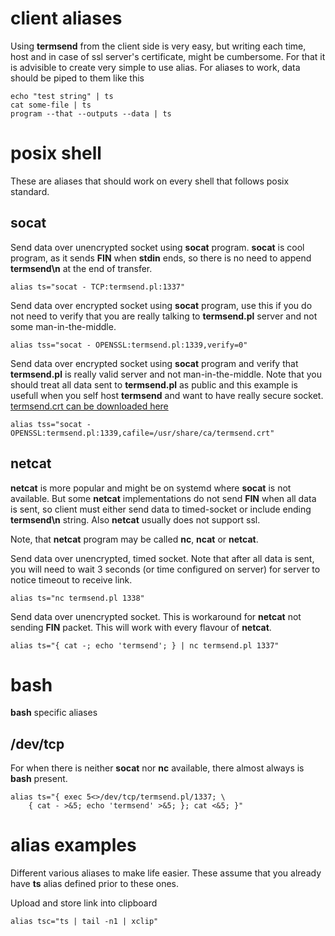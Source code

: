 [kursg-meta]: # (title: client aliases)

client aliases
==============

Using **termsend** from the client side is very easy, but writing each time,
host and in case of ssl server's certificate, might be cumbersome. For that
it is advisible to create very simple to use alias. For aliases to work,
data should be piped to them like this

```{.sh}
echo "test string" | ts
cat some-file | ts
program --that --outputs --data | ts
```

posix shell
===========

These are aliases that should work on every shell that follows posix standard.

socat
-----

Send data over unencrypted socket using **socat** program. **socat** is cool
program, as it sends **FIN** when **stdin** ends, so there is no need to
append **termsend\n** at the end of transfer.
```{.sh}
alias ts="socat - TCP:termsend.pl:1337"
```

Send data over encrypted socket using **socat** program, use this if you do not
need to verify that you are really talking to **termsend.pl** server and not
some man-in-the-middle.
```{.sh}
alias tss="socat - OPENSSL:termsend.pl:1339,verify=0"
```

Send data over encrypted socket using **socat** program and verify that
**termsend.pl** is really valid server and not man-in-the-middle. Note
that you should treat all data sent to **termsend.pl** as public and
this example is usefull when you self host **termsend** and want to have really
secure socket. [termsend.crt can be downloaded here][1]
```{.sh}
alias tss="socat - OPENSSL:termsend.pl:1339,cafile=/usr/share/ca/termsend.crt"
```

netcat
------

**netcat** is more popular and might be on systemd where **socat** is not
available. But some **netcat** implementations do not send **FIN** when
all data is sent, so client must either send data to timed-socket or include
ending **termsend\n** string. Also **netcat** usually does not support ssl.

Note, that **netcat** program may be called **nc**, **ncat** or **netcat**.

Send data over unencrypted, timed socket. Note that after all data is sent,
you will need to wait 3 seconds (or time configured on server) for server
to notice timeout to receive link.
```{.sh}
alias ts="nc termsend.pl 1338"
```

Send data over unencrypted socket. This is workaround for **netcat** not
sending **FIN** packet. This will work with every flavour of **netcat**.
```{.sh}
alias ts="{ cat -; echo 'termsend'; } | nc termsend.pl 1337"
```

bash
====

**bash** specific aliases

/dev/tcp
--------

For when there is neither **socat** nor **nc** available, there almost always
is **bash** present.
```{.bash}
alias ts="{ exec 5<>/dev/tcp/termsend.pl/1337; \
    { cat - >&5; echo 'termsend' >&5; }; cat <&5; }"
```

alias examples
==============

Different various aliases to make life easier. These assume that you already
have **ts** alias defined prior to these ones.

Upload and store link into clipboard

```{.bash}
alias tsc="ts | tail -n1 | xclip"
```

[1]: https://termsend.pl/termsend.crt
